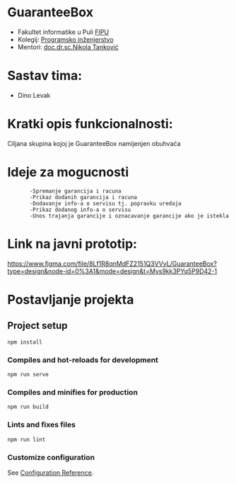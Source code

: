 # GuaranteeBox
* Fakultet informatike u Puli [FIPU](https://fipu.unipu.hr/)
* Kolegij: [Programsko inženjerstvo](https://fipu.unipu.hr/fipu/predmet/proinz_a) 
* Mentori: [doc.dr.sc.Nikola Tanković](http://ntankovic.unipu.hr/)

# Sastav tima: 
* Dino Levak

# Kratki opis funkcionalnosti:
Ciljana skupina kojoj je GuaranteeBox namijenjen obuhvaća 

# Ideje za mogucnosti          
           -Spremanje garancija i racuna
           -Prikaz dodanih garancija i racuna
           -Dodavanje info-a o servisu tj. popravku uredaja
           -Prikaz dodanog info-a o servisu
           -Unos trajanja garancije i oznacavanje garancije ako je istekla 


# Link na javni prototip: 
https://www.figma.com/file/8Lf1R8qnMdFZ2151Q3VVyL/GuaranteeBox?type=design&node-id=0%3A1&mode=design&t=Mvs9kk3PYq5P9D42-1

# Postavljanje projekta

## Project setup
```
npm install
```

### Compiles and hot-reloads for development
```
npm run serve
```

### Compiles and minifies for production
```
npm run build
```

### Lints and fixes files
```
npm run lint
```

### Customize configuration
See [Configuration Reference](https://cli.vuejs.org/config/).
